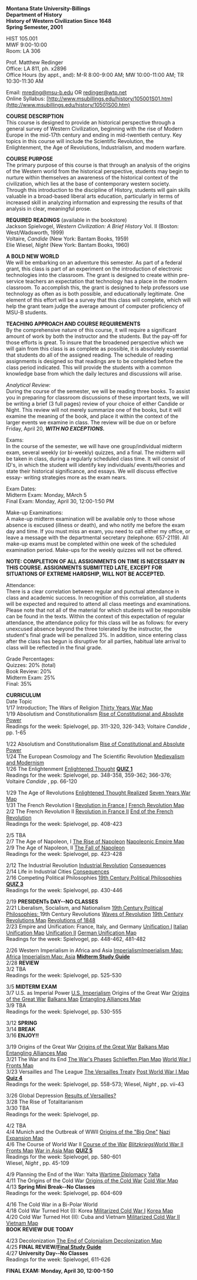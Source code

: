 **Montana State University-Billings**  
**Department of History**  
**History of Western Civilization Since 1648**  
**Spring Semester, 2001**

HIST 105.001  
MWF 9:00-10:00  
Room: LA 306

Prof. Matthew Redinger  
Office: LA 811, ph. x2896  
Office Hours (by appt., and): M-R 8:00-9:00 AM; MW 10:00-11:00 AM; TR
10:30-11:30 AM

Email: [mreding@msu-b.edu](mailto:mreding@msu-b.edu) OR
[redinger@wtp.net](mailto:redinger@wtp.net)  
Online Syllabus:
[http://www.msubillings.edu/history/105001S01.htm](http://www.msubillings.edu/history/10501S00.htm)

**COURSE DESCRIPTION**  
This course is designed to provide an historical perspective through a general
survey of Western Civilization, beginning with the rise of Modern Europe in
the mid-17th century and ending in mid-twentieth century. Key topics in this
course will include the Scientific Revolution, the Enlightenment, the Age of
Revolutions, Industrialism, and modern warfare.

**COURSE PURPOSE**  
The primary purpose of this course is that through an analysis of the origins
of the Western world from the historical perspective, students may begin to
nurture within themselves an awareness of the historical context of the
civilization, which lies at the base of contemporary western society. Through
this introduction to the discipline of History, students will gain skills
valuable in a broad-based liberal arts education, particularly in terms of
increased skill in analyzing information and expressing the results of that
analysis in clear, meaningful prose.

**REQUIRED READINGS** (available in the bookstore)  
Jackson Spielvogel, _Western Civilization: A Brief History_ Vol. II (Boston:
West/Wadsworth, 1999)  
Voltaire, _Candide_ (New York: Bantam Books, 1959)  
Elie Wiesel, _Night_ (New York: Bantam Books, 1960)

**A BOLD NEW WORLD**  
We will be embarking on an adventure this semester.  As part of a federal
grant, this class is part of an experiment on the introduction of electronic
technologies into the classroom.  The grant is designed to create within pre-
service teachers an expectation that technology has a place in the modern
classroom.  To accomplish this, the grant is designed to help professors use
technology as often as is both possible, and educationally legitimate.  One
element of this effort will be a survey that this class will complete, which
will help the grant team judge the average amount of computer proficiency of
MSU-B students.

**TEACHING APPROACH AND COURSE REQUIREMENTS**  
By the comprehensive nature of this course, it will require a significant
amount of work by both the instructor and the students.  But the pay-off for
those efforts is great. To insure that the broadened perspective which we will
gain from this class is as complete as possible, it is absolutely essential
that students do all of the assigned reading. The schedule of reading
assignments is designed so that readings are to be completed before the class
period indicated. This will provide the students with a common knowledge base
from which the daily lectures and discussions will arise.

_Analytical Review:_  
During the course of the semester, we will be reading three books.  To assist
you in preparing for classroom discussions of these important texts, we will
be writing a brief (3 full pages) review of your choice of either Candide or
Night.  This review will not merely summarize one of the books, but it will
examine the meaning of the book, and place it within the context of the larger
events we examine in class.  The review will be due on or before Friday, April
20, **_WITH NO EXCEPTIONS._**

Exams:  
In the course of the semester, we will have one group/individual midterm exam,
several weekly (or bi-weekly) quizzes, and a final.  The midterm will be taken
in class, during a regularly scheduled class time.  It will consist of ID's,
in which the student will identify key individuals/ events/theories and state
their historical significance, and essays.  We will discuss effective essay-
writing strategies more as the exam nears.

Exam Dates:  
Midterm Exam:  Monday, MArch 5  
Final Exam:   Monday, April 30, 12:00-1:50 PM

Make-up Examinations:  
A make-up midterm examination will be available only to those whose absence is
excused (illness or death), and who notify me before the exam day and time.
If you must miss an exam, you need to call either my office, or leave a
message with the departmental secretary (telephone: 657-2119).  All make-up
exams must be completed within one week of the scheduled examination period.
Make-ups for the weekly quizzes will not be offered.

**NOTE: COMPLETION OF ALL ASSIGNMENTS ON TIME IS NECESSARY IN THIS COURSE.
ASSIGNMENTS SUBMITTED LATE, EXCEPT FOR SITUATIONS OF EXTREME HARDSHIP, WILL
NOT BE ACCEPTED.**

Attendance:  
There is a clear correlation between regular and punctual attendance in class
and academic success.  In recognition of this correlation, all students will
be expected and required to attend all class meetings and examinations. Please
note that not all of the material for which students will be responsible can
be found in the texts. Within the context of this expectation of regular
attendance, the attendance policy for this class will be as follows: for every
unexcused absence beyond the three tolerated by the instructor, the student's
final grade will be penalized 3%. In addition, since entering class after the
class has begun is disruptive for all parties, habitual late arrival to class
will be reflected in the final grade.

Grade Percentages:  
Quizzes:   20% (total)  
Book Review:  20%  
Midterm Exam:  25%  
Final:    35%

**CURRICULUM**  
Date  Topic  
1/17   Introduction; The Wars of Religion  [Thirty Years War
Map](http://www.msubillings.edu/history/30yrswarmap.htm)  
1/19  Absolutism and Constitutionalism [Rise of Constitutional and Absolute
Power](http://www.msubillings.edu/history/105.1.htm)  
 Readings for the week: Spielvogel, pp. 311-320, 326-343; Voltaire _Candide_ ,
pp. 1-65

1/22  Absolutism and Constitutionalism [Rise of Constitutional and Absolute
Power](http://www.msubillings.edu/history/105.1.htm)  
1/24  The European Cosmology and The Scientific Revolution [Medievalism and
Modernism](http://www.msubillings.edu/history/105.2.htm)  
1/26  The Enlightenment  [Enlightened
Thought](http://www.msubillings.edu/history/105.3.htm)  **[QUIZ
1](http://www.msubillings.edu/history/S01Q1.htm)**  
 Readings for the week: Spielvogel, pp. 348-358, 359-362; 366-376; Voltaire
_Candide_ , pp. 66-120

1/29  The Age of Revolutions [Enlightened Thought
Realized](http://www.msubillings.edu/history/105.4.htm)  [Seven Years War
Map](http://www.msubillings.edu/history/7yrswarmap.htm)  
1/31  The French Revolution I  [Revolution in France
I](http://www.msubillings.edu/history/105.5.htm)  [French Revolution
Map](http://www.msubillings.edu/history/FrenchRevMap.htm)  
2/2  The French Revolution II  [Revolution in France
II](http://www.msubillings.edu/history/105.6.htm)  [End of the French
Revolution](http://www.msubillings.edu/history/FrRevEnd.htm)  
 Readings for the week: Spielvogel, pp. 408-423

2/5  TBA  
2/7   The Age of Napoleon, I  [The Rise of
Napoleon](http://www.msubillings.edu/history/105.7.htm)  [Napoleonic Empire
Map](http://www.msubillings.edu/history/NappyEmpiremap.htm)  
2/9   The Age of Napoleon, II  [The Fall of
Napoleon](http://www.msubillings.edu/history/105.8.htm)  
 Readings for the week: Spielvogel, pp. 423-428

2/12  The Industrial Revolution  [Industrial
Revolution](http://www.msubillings.edu/history/105.9.htm)
[Consequences](http://www.msubillings.edu/history/105.10.htm)  
2/14  Life in Industrial Cities
[Consequences](http://www.msubillings.edu/history/105.10.htm)  
2/16  Competing Political Philosophies  [19th Century Political
Philosophies](http://www.msubillings.edu/history/105.11.htm)  **[QUIZ
3](http://www.msubillings.edu/history/105Q3S01.htm)**  
 Readings for the week: Spielvogel, pp. 430-446

2/19  **PRESIDENTs DAY--NO CLASSES**  
2/21  Liberalism, Socialism, and Nationalism  [19th Century Political
Philosophies; ](http://www.msubillings.edu/history/105.11.htm)19th Century
Revolutions  [Waves of
Revolution](http://www.msubillings.edu/history/105.12.htm)  [19th Century
Revolutions Map](http://www.msubillings.edu/history/19centrevsmap.htm)
[Revolutions of 1848](http://www.msubillings.edu/history/1848.htm)  
2/23  Empire and Unification: France, Italy, and Germany [Unification
I](http://www.msubillings.edu/history/105.14a.htm)  [Italian Unification
Map](http://www.msubillings.edu/history/ItalianUnifmap.htm)  [Unification
II](http://www.msubillings.edu/history/105.14a.htm)  [German Unification
Map](http://www.msubillings.edu/history/GermanUnifmap.htm)  
 Readings for the week: Spielvogel, pp. 448-462, 481-482

2/26   Western Imperialism in Africa and Asia
[Imperialism](http://www.msubillings.edu/history/105.15.htm)[Imperialism Map:
Africa](http://www.msubillings.edu/history/AfricaColmap.htm)  [Imperialism
Map: Asia](http://www.msubillings.edu/history/AsiaColmap.htm)  **[Midterm
Study Guide](http://www.msubillings.edu/history/105guideS01.htm)**  
2/28   **REVIEW**  
3/2   TBA  
 Readings for the week: Spielvogel, pp. 525-530

3/5  **MIDTERM EXAM**  
3/7  U.S. as Imperial Power  [U.S.
Imperialism](http://www.msubillings.edu/history/105USImp.htm)  Origins of the
Great War    [Origins of the Great
War](http://www.msubillings.edu/history/105OrigWWI.htm)  [Balkans
Map](http://www.msubillings.edu/history/Balkansmap.htm)  [Entangling Alliances
Map](http://www.msubillings.edu/history/Entallimap.htm)  
3/9  TBA  
 Readings for the week: Spielvogel, pp. 530-555

3/12  **SPRING**  
3/14  **BREAK**  
3/16  **ENJOY!!**

3/19  Origins of the Great War    [Origins of the Great
War](http://www.msubillings.edu/history/105OrigWWI.htm)  [Balkans
Map](http://www.msubillings.edu/history/Balkansmap.htm)  [Entangling Alliances
Map](http://www.msubillings.edu/history/Entallimap.htm)  
3/21  The War and its End    [The War's
Phases](http://www.msubillings.edu/history/105.WWIb.htm)  [Schlieffen Plan
Map](http://www.msubillings.edu/history/SchlieffenPlanmap.htm)  [World War I
Fronts Map](http://www.msubillings.edu/history/WWIFrontsmap.htm)  
3/23   Versailles and The League    [The Versailles
Treaty](http://www.msubillings.edu/history/105Versailles.htm)  [Post World War
I Map](http://www.msubillings.edu/history/PostWWImap.htm)  **[Quiz
4](http://www.msubillings.edu/history/105S01Q4.htm)**  
 Readings for the week: Spielvogel, pp. 558-573; Wiesel, _Night_ , pp. vii-43

3/26  Global Depression   [Results of
Versailles?](http://www.msubillings.edu/history/LegaciesWWI.htm)  
3/28  The Rise of Totalitarianism  
3/30  TBA  
 Readings for the week: Spielvogel, pp.

4/2  TBA  
4/4   Munich and the Outbreak of WWII   [Origins of the "Big
One"](http://www.msubillings.edu/history/WWIIOrigins.htm)   [Nazi Expansion
Map](http://www.msubillings.edu/history/NaziExpansionmap.htm)  
4/6   The Course of World War II  [Course of the
War](http://www.msubillings.edu/history/WWIIPhases.htm)
_[Blitzkriegs](http://www.msubillings.edu/history/Blitzkriegs.htm)_[World War
II Fronts Map](http://www.msubillings.edu/history/WWIIFrontsmap.htm)  [War in
Asia Map](http://www.msubillings.edu/history/WWIIAsiamap.htm)  **[QUIZ
5](http://www.msubillings.edu/history/105Q5S01.htm)**  
 Readings for the week: Spielvogel, pp. 580-601  
      Wiesel, _Night_ , pp. 45-109 

4/9   Planning the End of the War: Yalta  [Wartime
Diplomacy](http://www.msubillings.edu/history/WWIIPhases.htm)
[Yalta](http://www.msubillings.edu/history/Yalta.htm)  
4/11  The Origins of the Cold War   [Origins of  the Cold
War](http://www.msubillings.edu/history/ColdWarI.htm)   [Cold War
Map](http://www.msubillings.edu/history/ColdWarmap.htm)  
4/13  **Spring Mini Break--No Classes**  
 Readings for the week: Spielvogel, pp. 604-609

4/16   The Cold War in a Bi-Polar World  
4/18  Cold War Turned Hot (I): Korea    [Militarized Cold War
I](http://www.msubillings.edu/history/ColdWarII.htm)  [Korea
Map](http://www.msubillings.edu/history/Koreamap.htm)  
4/20  Cold War Turned Hot (II): Cuba and Vietnam   [Militarized Cold War
II](http://www.msubillings.edu/history/ColdWarII.htm)  [Vietnam
Map](http://www.msubillings.edu/history/Vietnammap.htm)  
    **BOOK REVIEW DUE TODAY**

4/23  Decolonization   [The End of Colonialism
](http://www.msubillings.edu/history/Decolonization.htm) [Decolonization
Map](http://www.msubillings.edu/history/Decolonizationmap.htm)  
4/25  **FINAL REVIEW/[Final Study
Guide](http://www.msubillings.edu/history/105S01finalrev.htm)**  
4/27  **University Day--No Classes**  
 Readings for the week: Spielvogel, 611-626

**FINAL EXAM: Monday, April 30, 12:00-1:50**  


